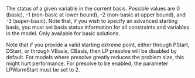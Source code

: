 The status of a given variable in the current basis. Possible values are 0 (basic), -1 (non-basic at lower bound), -2
(non-basic at upper bound), and -3 (super-basic). Note that, if you wish to specify an advanced starting basis, you must
set basis status information for all constraints and variables in the model. Only available for basic solutions.

Note that if you provide a valid starting extreme point, either through PStart, DStart, or through VBasis, CBasis, then
LP presolve will be disabled by default. For models where presolve greatly reduces the problem size, this might hurt
performance. For presolve to be enabled, the parameter LPWarmStart must be set to 2.